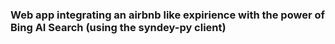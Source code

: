### Web app integrating an airbnb like expirience with the power of Bing AI Search (using the syndey-py client)
